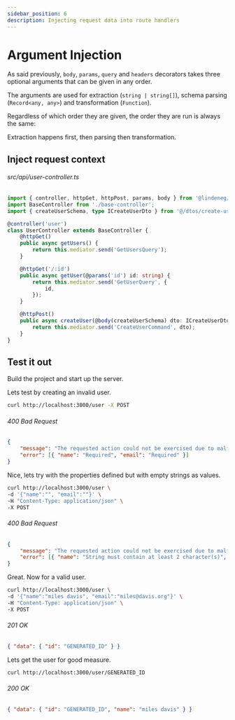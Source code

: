 ```yaml
---
sidebar_position: 6
description: Injecting request data into route handlers
---
```


# Argument Injection

As said previously, `body`, `params`, `query` and `headers` decorators takes three optional arguments that can be given in any order.

The arguments are used for extraction (`string | string[]`), schema parsing (`Record<any, any>`) and transformation (`Function`).

Regardless of which order they are given, the order they are run is always the same:

Extraction happens first, then parsing then transformation.

## Inject request context

###### src/api/user-controller.ts

```ts
import { controller, httpGet, httpPost, params, body } from '@lindeneg/funkallero';
import BaseController from './base-controller';
import { createUserSchema, type ICreateUserDto } from '@/dtos/create-user';

@controller('user')
class UserController extends BaseController {
    @httpGet()
    public async getUsers() {
        return this.mediator.send('GetUsersQuery');
    }

    @httpGet('/:id')
    public async getUser(@params('id') id: string) {
        return this.mediator.send('GetUserQuery', {
            id,
        });
    }

    @httpPost()
    public async createUser(@body(createUserSchema) dto: ICreateUserDto) {
        return this.mediator.send('CreateUserCommand', dto);
    }
}
```

## Test it out

Build the project and start up the server.

Lets test by creating an invalid user.

```bash
curl http://localhost:3000/user -X POST
```

###### 400 Bad Request

```json
{
    "message": "The requested action could not be exercised due to malformed syntax.",
    "error": [{ "name": "Required", "email": "Required" }]
}
```

Nice, lets try with the properties defined but with empty strings as values.

```bash
curl http://localhost:3000/user \
-d '{"name":"", "email":""}' \
-H "Content-Type: application/json" \
-X POST
```

###### 400 Bad Request

```json
{
    "message": "The requested action could not be exercised due to malformed syntax.",
    "error": [{ "name": "String must contain at least 2 character(s)", "email": "Invalid email" }]
}
```

Great. Now for a valid user.

```bash
curl http://localhost:3000/user \
-d '{"name":"miles davis", "email":"miles@davis.org"}' \
-H "Content-Type: application/json" \
-X POST
```

###### 201 OK

```json
{ "data": { "id": "GENERATED_ID" } }
```

Lets get the user for good measure.

```bash
curl http://localhost:3000/user/GENERATED_ID
```

###### 200 OK

```json
{ "data": { "id": "GENERATED_ID", "name": "miles davis" } }
```
